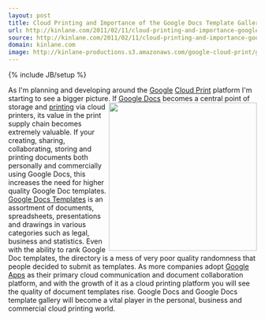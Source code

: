 ```yaml
---
layout: post
title: Cloud Printing and Importance of the Google Docs Template Gallery
url: http://kinlane.com/2011/02/11/cloud-printing-and-importance-google-docs-template-gallery/
source: http://kinlane.com/2011/02/11/cloud-printing-and-importance-google-docs-template-gallery/
domain: kinlane.com
image: http://kinlane-productions.s3.amazonaws.com/google-cloud-print/google-docs-template-gallery-1.png
---
```

{% include JB/setup %}<p><!DOCTYPE html PUBLIC "-//W3C//DTD XHTML 1.0 Transitional//EN"
    "http://www.w3.org/TR/xhtml1/DTD/xhtml1-transitional.dtd">
<html xmlns="http://www.w3.org/1999/xhtml">
  <head>
    <title></title>
  </head>
  <body>
    As I'm planning and developing around the <a href="http://www.kinlane.com/category/google/">Google</a> <a href="http://www.kinlane.com/category/cloud-computing/cloud-print/">Cloud Print</a>
    platform I'm starting to see a bigger picture. <a href="https://docs.google.com/templates" target="_blank"><img style="paddng: 10px;" src=
    "http://kinlane-productions.s3.amazonaws.com/google-cloud-print/google-docs-template-gallery-1.png" alt="" width="300" align="right" /></a> If <a href=
    "http://www.kinlane.com/category/google/google-docs/">Google Docs</a> becomes a central point of storage and <a href="http://www.kinlane.com/category/publishing/">printing</a> via cloud printers,
    its value in the print supply chain becomes extremely valuable. If your creating, sharing, collaborating, storing and printing documents both personally and commercially using Google Docs, this
    increases the need for higher quality Google Doc templates. <a href="https://docs.google.com/templates" target="_blank">Google Docs Templates</a> is an assortment of documents, spreadsheets,
    presentations and drawings in various categories such as legal, business and statistics. Even with the ability to rank Google Doc templates, the directory is a mess of very poor quality
    randomness that people decided to submit as templates. As more companies adopt <a href="http://www.kinlane.com/category/google/google-apps-google/">Google Apps</a> as their primary cloud
    communication and document collaboration platform, and with the growth of it as a cloud printing platform you will see the quality of document templates rise. Google Docs and Google Docs template
    gallery will become a vital player in the personal, business and commercial cloud printing world.
  </body>
</html></p>
